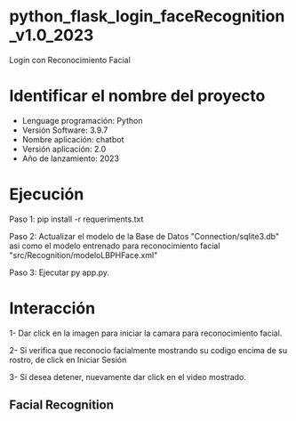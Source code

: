 # python_flask_login_faceRecognition_v1.0_2023

Login con Reconocimiento Facial

# Identificar el nombre del proyecto


* Lenguage programación: Python
* Versión Software: 3.9.7
* Nombre aplicación: chatbot
* Versión aplicación: 2.0
* Año de lanzamiento: 2023


# Ejecución

Paso 1: pip install -r requeriments.txt

Paso 2: Actualizar el modelo de la Base de Datos "Connection/sqlite3.db" asi como el modelo entrenado para reconocimiento facial "src/Recognition/modeloLBPHFace.xml"

Paso 3: Ejecutar py app.py.

# Interacción

1- Dar click en la imagen para iniciar la camara para reconocimiento facial.

2- Si verifica que reconocio facialmente mostrando su codigo encima de su rostro, de click en Iniciar Sesión

3- Si desea detener, nuevamente dar click en el video mostrado.

## Facial Recognition
